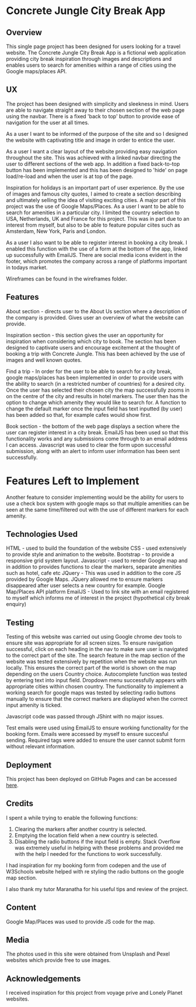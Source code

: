 # Concrete Jungle City Break App

## Overview

This single page project has been designed for users looking for a travel website.
The Concrete Jungle City Break App is a fictional web application providing city break inspiration through images and descriptions
and enables users to search for amenities within a range of cities using the Google maps/places API.


## UX

The project has been designed with simplicity and sleekness in mind. Users are able to navigate straight away
to their chosen section of the web page using the navbar. There is a fixed 'back to top' button to provide ease of navigation for the user at all times. 

As a user I want to be informed of the purpose of the site and so I designed the website with captivating title and image in order to entice the user. 

As a user I want a clear layout of the website providing easy navigation throughout the site. This was achieved with a linked navbar directing the user to different sections of the web app. 
In addition a fixed back-to-top button has been implemented and this has been designed to 'hide' on page load/re-load and when the user is at top of the page. 

Inspiration for holidays is an important part of user experience. By the use of images and famous city quotes, I aimed to create a section describing and ultimately selling the idea of visiting exciting cities.
A major part of this project was the use of Google Maps/Places. As a user I want to be able to search for amenities in a particular city. I limited the country selection to USA, Netherlands, UK and France for this project.
This was in part due to an interest from myself, but also to be able to feature popular ciites such as Amsterdam, New York, Paris and London.

As a user I also want to be able to register interest in booking a city break. I enabled this function with the use of a form at the bottom of the app, linked up successfully with EmailJS.
There are social media icons evident in the footer, which promotes the company across a range of platforms important in todays market.

Wireframes can be found in the wireframes folder.

## Features

About section - directs user to the About Us section where a description of the company is provided. Gives user an overview of what the website can provide.

Inspiration section - this section gives the user an opportunity for inspiration when considering which city to book. 
The section has been designed to captivate users and encourage excitement at the thought of booking a trip with Concrete Jungle. 
This has been achieved by the use of images and well known quotes.

Find a trip - In order for the user to be able to search for a city break, google maps/places has been implemented in order to 
provide users with the ability to search (in a restricted number of countries) for a desired city. Once the user has selected their chosen city 
the map successfully zooms in on the centre of the city and results in hotel markers. The user then has the option to change which amenity they would
like to search for. A function to change the default marker once the input field has text inputted (by user) has been added so that, for example 
cafes would show first.

Book section - the bottom of the web page displays a section where the user can register interest in a city break. EmailJS has been used so that
this functionality works and any submissions come through to an email address I can access. Javascript was used to clear the form upon successful 
submission, along with an alert to inform user information has been sent successfully. 


# Features Left to Implement

Another feature to consider implementing would be the ability for users to use a check box system with google maps so that multiple amenities can be seen
at the same time/filtered out with the use of different markers for each amenity.  


## Technologies Used

HTML - used to build the foundation of the website
CSS - used extensively to provide style and animation to the website. 
Bootstrap - to provide a responsive grid system layout.
Javascript - used to render Google map and in addition to provides functions to clear the markers, separate amenities such as hotel, cafe etc
JQuery - This was used in addition to the core JS provided by Google Maps. JQuery allowed me to ensure markers disappeared after user selects a new country for example.
Google Map/Places API platform
EmailJS - Used to link site with an email registered to myself which informs me of interest in the project (hypothetical city break enquiry)


## Testing

Testing of this website was carried out using Google chrome dev tools to ensure site was appropriate for all screen sizes.
To ensure navigation successful, click on each heading in the nav to make sure user is navigated to the correct part of the site.
The search feature in the map section of the website was tested extensively by repetition when the website was run locally. 
This ensures the correct part of the world is shown on the map depending on the users Country choice.
Autocomplete function was tested by entering text into input field. Dropdown menu successfully appears with appropriate cities within chosen country.
The functionality to implement a working search for google maps was tested by selecting radio buttons manually to ensure that the correct markers are displayed when the correct input amenity is ticked.

Javascript code was passed through JShint with no major issues.

Test emails were used using EmailJS to ensure working functionality for the booking form. Emails were accessed by myself to ensure succesful sending.
Required tags were added to ensure the user cannot submit form without relevant information. 



## Deployment

This project has been deployed on GitHub Pages and can be accessed <a href="https://caputocode.github.io/concrete-jungle-api-app/">here</a>.


## Credits

I spent a while trying to enable the following functions:
1. Clearing the markers after another country is selected.
2. Emptying the location field when a new country is selected.
3. Disabling the radio buttons if the input field is empty.
Stack Overflow was extremely useful in helping with these problems and provided me with the help I needed for the functions to work successfully.

I had inspiration for my booking form from codepen and the use of W3Schools website helped with re styling the radio buttons
on the google map section. 

I also thank my tutor Maranatha for his useful tips and review of the project. 


## Content

Google Map/Places was used to provide JS code for the map. 

## Media

The photos used in this site were obtained from Unsplash and Pexel websites which provide free to use images. 

## Acknowledgements

I received inspiration for this project from voyage prive and Lonely Planet websites. 